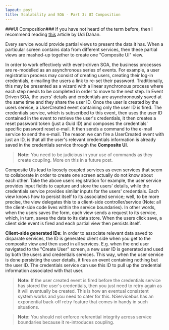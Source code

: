 ```yaml
---
layout: post
title: Scalability and SOA - Part 3: UI Composition
---
```


###UI Composition###
If you have not heard of the term before, then I recommend reading [this](http://www.udidahan.com/2012/06/23/ui-composition-techniques-for-correct-service-boundaries/) article by Udi Dahan.

Every service would provide partial views to present the data it has. When a particular screen contains data from different services, then these partial views are mashed-up together to create one "Composite UI" view.

In order to work effectively with event-driven SOA, the business processes are re-modelled as an asynchronous series of events. For example, a user registration process may consist of creating users, creating their log-in credentials, e-mailing the users a link to re-set their password. Traditionally, this may be presented as a wizard with a linear synchronous process where each step needs to be completed in order to move to the next step. In Event Driven SOA, the users' details and credentials are  asynchronously saved at the same time and they share the user ID. Once the user is created by the users service, a UserCreated event containing only the user ID  is fired. The credentials service, which is subscribed to this event, then uses the user ID contained in the event to retrieve the user's credentials, it then creates a reset password token (just a Guid ID) and composes the credentials' specific password reset e-mail. It then sends a command to the e-mail service to send the e-mail. The reason we can fire a UserCreated event with just an ID, is that all the user's relevant credentials information is already saved in the credentials service through the **Composite UI**.

> **Note:** You need to be judicious in your use of commands as they create coupling. More on this in a future post.

Composite UIs lead to loosely coupled services as even services that seem to collaborate in order to create one screen actually do not know about each other. Take the above users registration for example, the user service provides input fields to capture and store the users' details, while the credentials service provides similar inputs for the users' credentials.  Each view knows how to persist itself to its associated service; well, to be more precise, the view delegates this to a client-side controller/service (Note: all the client-side code lives within the service boundaries). In other words, when the users saves the form, each view sends a request to its service, which, in turn, saves the data to its data store. When the users click save, a client side event is fired and each partial view then persists itself.

**Client-side generated IDs:** In order to associate relevant data saved to disparate services, the ID is generated client side when you get to the composite view and then used in all services. E.g. when the end user navigated to the "Create User" screen, a new user ID is generated and used by both the users and credentials services. This way, when the user service is done persisting the user details, it fires an event containing nothing but the user ID. The credentials service can use this ID to pull up the credential information associated with that user.

> **Note:** If the user created event is fired before the credentials service has stored the user's credentials, then you just need to retry again as it will eventually be created. This is how an eventual consistent system works and you need to cater for this. NServicebus has an exponential back-off retry feature that comes in handy in such situations.

>**Note:** You should not enforce referential integrity across service boundaries because it re-introduces coupling.

